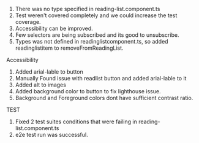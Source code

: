 1. There was no type specified in reading-list.component.ts
2. Test weren't covered completely and we could increase the test coverage.
3. Accessibility can be improved.
4. Few selectors are being subscribed and its good to unsubscribe.
5. Types was not defined in readinglistcomponent.ts, so added readinglistitem to removeFromReadingList. 

Accessibility

1. Added arial-lable to button
2. Manually Found issue with readlist button and added arial-lable to it
3. Added alt to images
4. Added background color to button to fix lighthouse issue.
5. Background and Foreground colors dont have sufficient contrast ratio.

TEST

1. Fixed 2 test suites conditions that were failing in reading-list.component.ts
2. e2e test run was successful.